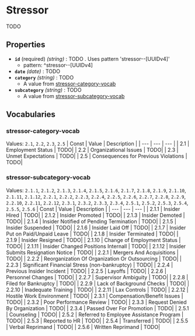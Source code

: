 # Stressor
TODO

## Properties
- **`id`** (required) *(string)* : TODO . Uses pattern 'stressor--[UUIDv4]'
	- pattern: ^stressor--[UUIDv4]
- **`date`** *(date)* : TODO
- **`category`** *(string)* : TODO
	- A value from [stressor-category-vocab](#stressor-category-vocab)
- **`subcategory`** *(string)* : TODO
	- A value from [stressor-subcategory-vocab](#stressor-subcategory-vocab)

## Vocabularies

### stressor-category-vocab
Values: `2.1`, `2.2`, `2.3`, `2.5`
| Const | Value | Description |
| --- | --- | --- |
| 2.1 | Employment Status | TODO|
| 2.2 | Organizational Issues | TODO|
| 2.3 | Unmet Expectations | TODO|
| 2.5 | Consequences for Previous Violations | TODO|

### stressor-subcategory-vocab
Values: `2.1.1`, `2.1.2`, `2.1.3`, `2.1.4`, `2.1.5`, `2.1.6`, `2.1.7`, `2.1.8`, `2.1.9`, `2.1.10`, `2.1.11`, `2.1.12`, `2.2.1`, `2.2.2`, `2.2.3`, `2.2.4`, `2.2.5`, `2.2.6`, `2.2.7`, `2.2.8`, `2.2.9`, `2.2.10`, `2.2.11`, `2.2.12`, `2.3.1`, `2.3.2`, `2.3.3`, `2.3.4`, `2.5.1`, `2.5.2`, `2.5.3`, `2.5.4`, `2.5.5`, `2.5.6`
| Const | Value | Description |
| --- | --- | --- |
| 2.1.1 | Insider Hired | TODO|
| 2.1.2 | Insider Promoted | TODO|
| 2.1.3 | Insider Demoted | TODO|
| 2.1.4 | Insider Notified of Pending Termination | TODO|
| 2.1.5 | Insider Suspended | TODO|
| 2.1.6 | Insider Laid Off | TODO|
| 2.1.7 | Insider Put on Paid/Unpaid Leave | TODO|
| 2.1.8 | Insider Terminated | TODO|
| 2.1.9 | Insider Resigned | TODO|
| 2.1.10 | Change of Employment Status | TODO|
| 2.1.11 | Insider Changed Positions Internall | TODO|
| 2.1.12 | Insider Submits Resignation Notice | TODO|
| 2.2.1 | Mergers And Acquisitions | TODO|
| 2.2.2 | Reorganization Of Organization Or Outsourcing | TODO|
| 2.2.3 | Significant Financial Stress (non-bankruptcy) | TODO|
| 2.2.4 | Previous Insider Incident | TODO|
| 2.2.5 | Layoffs | TODO|
| 2.2.6 | Personnel Changes | TODO|
| 2.2.7 | Supervisor Ambiguity | TODO|
| 2.2.8 | Filed for Bankruptcy | TODO|
| 2.2.9 | Lack of Background Checks | TODO|
| 2.2.10 | Inadequate Training | TODO|
| 2.2.11 | Lax Controls | TODO|
| 2.2.12 | Hostile Work Environment | TODO|
| 2.3.1 | Compensation/Benefit Issues | TODO|
| 2.3.2 | Poor Performance Review | TODO|
| 2.3.3 | Request Denied By Organization | TODO|
| 2.3.4 | Passed Over For Promotion | TODO|
| 2.5.1 | Counseling | TODO|
| 2.5.2 | Referred to Employee Assistance Program | TODO|
| 2.5.3 | Reported to HR | TODO|
| 2.5.4 | Transferred | TODO|
| 2.5.5 | Verbal Reprimand | TODO|
| 2.5.6 | Written Reprimand | TODO|
